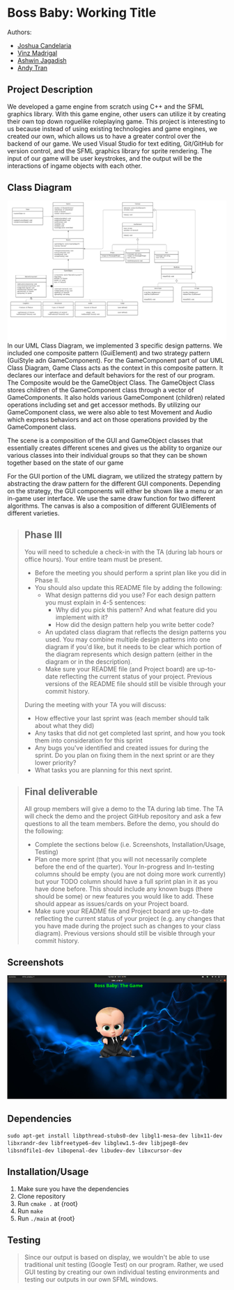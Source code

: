 # Boss Baby: Working Title
 
 Authors: 
 -  [Joshua Candelaria](https://github.com/jecndlria)
 -  [Vinz Madrigal](https://github.com/mvinzangelo) 
 -  [Ashwin Jagadish](https://github.com/ashwinjagadish1) 
 -  [Andy Tran](https://github.com/atran333)
 
## Project Description
We developed a game engine from scratch using C++ and the SFML graphics library. With this game engine, other users can utilize it by creating their own top down roguelike roleplaying game. This project is interesting to us because instead of using existing technologies and game engines, we created our own, which allows us to have a greater control over the backend of our game. We used Visual Studio for text editing, Git/GitHub for version control, and the SFML graphics library for sprite rendering. The input of our game will be user keystrokes, and the output will be the interactions of ingame objects with each other. 

## Class Diagram
![](CS100%20Final%20Project%20UML%20Class%20Diagram.png?raw=true)
In our UML Class Diagram, we implemented 3 specific design patterns. We included one composite pattern (GuiElement) and two strategy pattern (GuiStyle adn GameComponent).
For the GameComponent part of our UML Class Diagram, Game Class acts as the context in this composite pattern. It declares our interface and default behaviors for the rest of our program. The Composite would be the GameObject Class. The GameObject Class stores children of the GameComponent class through a vector of GameComponents. It also holds various GameComponent (children) related operations including set and get accessor methods. By utilizing our GameComponent class, we were also able to test Movement and Audio which express behaviors and act on those operations provided by the GameComponent class. 

The scene is a composition of the GUI and GameObject classes that essentially creates different scenes and gives us the ability to organize our various classes into their individual groups so that they can be shown together based on the state of our game

For the GUI portion of the UML diagram, we utilized the strategy pattern by abstracting the draw pattern for the different GUI components. Depending on the strategy, the GUI components will either be shown like a menu or an in-game user interface. We use the same draw function for two different algorithms. The canvas is also a composition of different GUIElements of different varieties.

 
 > ## Phase III
 > You will need to schedule a check-in with the TA (during lab hours or office hours). Your entire team must be present. 
 > * Before the meeting you should perform a sprint plan like you did in Phase II.
 > * You should also update this README file by adding the following:
 >   * What design patterns did you use? For each design pattern you must explain in 4-5 sentences:
 >     * Why did you pick this pattern? And what feature did you implement with it?
 >     * How did the design pattern help you write better code?
 >   * An updated class diagram that reflects the design patterns you used. You may combine multiple design patterns into one diagram if you'd like, but it needs to be clear which portion of the diagram represents which design pattern (either in the diagram or in the description).
 >   * Make sure your README file (and Project board) are up-to-date reflecting the current status of your project. Previous versions of the README file should still be visible through your commit history.
> 
> During the meeting with your TA you will discuss: 
 > * How effective your last sprint was (each member should talk about what they did)
 > * Any tasks that did not get completed last sprint, and how you took them into consideration for this sprint
 > * Any bugs you've identified and created issues for during the sprint. Do you plan on fixing them in the next sprint or are they lower priority?
 > * What tasks you are planning for this next sprint.

 
 > ## Final deliverable
 > All group members will give a demo to the TA during lab time. The TA will check the demo and the project GitHub repository and ask a few questions to all the team members. 
 > Before the demo, you should do the following:
 > * Complete the sections below (i.e. Screenshots, Installation/Usage, Testing)
 > * Plan one more sprint (that you will not necessarily complete before the end of the quarter). Your In-progress and In-testing columns should be empty (you are not doing more work currently) but your TODO column should have a full sprint plan in it as you have done before. This should include any known bugs (there should be some) or new features you would like to add. These should appear as issues/cards on your Project board.
 > * Make sure your README file and Project board are up-to-date reflecting the current status of your project (e.g. any changes that you have made during the project such as changes to your class diagram). Previous versions should still be visible through your commit history. 
 
 ## Screenshots
 ![](unknown.png?raw=true)
 ## Dependencies
`sudo apt-get install libpthread-stubs0-dev libgl1-mesa-dev libx11-dev libxrandr-dev libfreetype6-dev libglew1.5-dev libjpeg8-dev libsndfile1-dev libopenal-dev libudev-dev libxcursor-dev`
 ## Installation/Usage
 1. Make sure you have the dependencies
 2. Clone repository
 5. Run `cmake .` at {root}
 6. Run `make`
 7. Run `./main` at {root}
 ## Testing
 > Since our output is based on display, we wouldn't be able to use traditional unit testing (Google Test) on our program. Rather, we used GUI testing by creating our own individual testing environments and testing our outputs in our own SFML windows.
 
